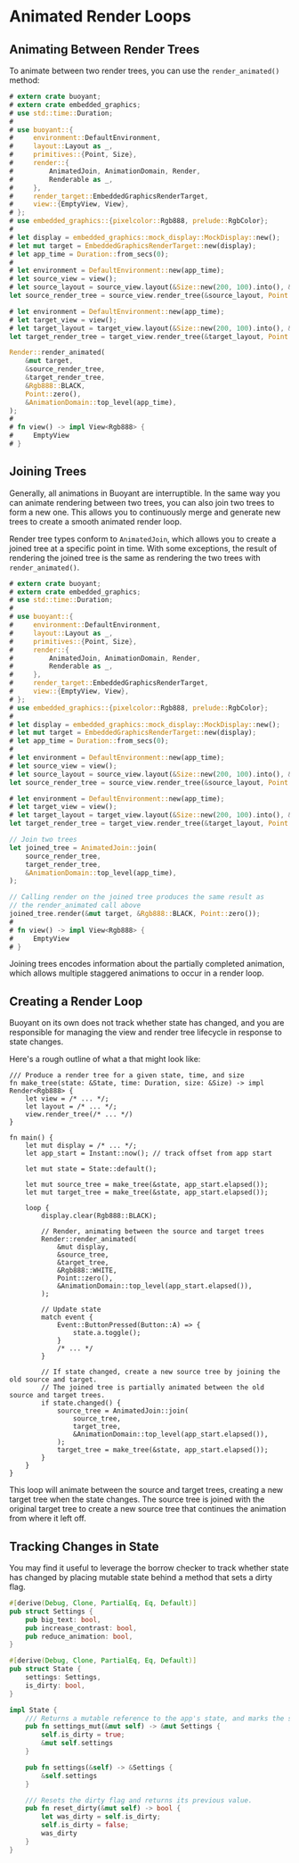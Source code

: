 # Animated Render Loops

## Animating Between Render Trees

To animate between two render trees, you can use the `render_animated()` method:

```rust
# extern crate buoyant;
# extern crate embedded_graphics;
# use std::time::Duration;
# 
# use buoyant::{
#     environment::DefaultEnvironment,
#     layout::Layout as _,
#     primitives::{Point, Size},
#     render::{
#         AnimatedJoin, AnimationDomain, Render,
#         Renderable as _,
#     },
#     render_target::EmbeddedGraphicsRenderTarget,
#     view::{EmptyView, View},
# };
# use embedded_graphics::{pixelcolor::Rgb888, prelude::RgbColor};
# 
# let display = embedded_graphics::mock_display::MockDisplay::new();
# let mut target = EmbeddedGraphicsRenderTarget::new(display);
# let app_time = Duration::from_secs(0);
# 
# let environment = DefaultEnvironment::new(app_time);
# let source_view = view();
# let source_layout = source_view.layout(&Size::new(200, 100).into(), &environment);
let source_render_tree = source_view.render_tree(&source_layout, Point::zero(), &environment);

# let environment = DefaultEnvironment::new(app_time);
# let target_view = view();
# let target_layout = target_view.layout(&Size::new(200, 100).into(), &environment);
let target_render_tree = target_view.render_tree(&target_layout, Point::zero(), &environment);

Render::render_animated(
    &mut target,
    &source_render_tree,
    &target_render_tree,
    &Rgb888::BLACK,
    Point::zero(),
    &AnimationDomain::top_level(app_time),
);
# 
# fn view() -> impl View<Rgb888> {
#     EmptyView
# }
```

## Joining Trees

Generally, all animations in Buoyant are interruptible. In the same way you can animate
rendering between two trees, you can also join two trees to form a new one. This allows
you to continuously merge and generate new trees to create a smooth animated render loop.

Render tree types conform to `AnimatedJoin`, which allows you to create a joined tree
at a specific point in time. With some exceptions, the result of rendering the joined tree
is the same as rendering the two trees with `render_animated()`.

```rust
# extern crate buoyant;
# extern crate embedded_graphics;
# use std::time::Duration;
# 
# use buoyant::{
#     environment::DefaultEnvironment,
#     layout::Layout as _,
#     primitives::{Point, Size},
#     render::{
#         AnimatedJoin, AnimationDomain, Render,
#         Renderable as _,
#     },
#     render_target::EmbeddedGraphicsRenderTarget,
#     view::{EmptyView, View},
# };
# use embedded_graphics::{pixelcolor::Rgb888, prelude::RgbColor};
# 
# let display = embedded_graphics::mock_display::MockDisplay::new();
# let mut target = EmbeddedGraphicsRenderTarget::new(display);
# let app_time = Duration::from_secs(0);
# 
# let environment = DefaultEnvironment::new(app_time);
# let source_view = view();
# let source_layout = source_view.layout(&Size::new(200, 100).into(), &environment);
let source_render_tree = source_view.render_tree(&source_layout, Point::zero(), &environment);

# let environment = DefaultEnvironment::new(app_time);
# let target_view = view();
# let target_layout = target_view.layout(&Size::new(200, 100).into(), &environment);
let target_render_tree = target_view.render_tree(&target_layout, Point::zero(), &environment);

// Join two trees
let joined_tree = AnimatedJoin::join(
    source_render_tree,
    target_render_tree,
    &AnimationDomain::top_level(app_time),
);

// Calling render on the joined tree produces the same result as
// the render_animated call above
joined_tree.render(&mut target, &Rgb888::BLACK, Point::zero());
# 
# fn view() -> impl View<Rgb888> {
#     EmptyView
# }
```

Joining trees encodes information about the partially completed animation, which allows multiple
staggered animations to occur in a render loop.

## Creating a Render Loop

Buoyant on its own does not track whether state has changed, and you are responsible
for managing the view and render tree lifecycle in response to state changes.

Here's a rough outline of what a that might look like:

```rust,ignore
/// Produce a render tree for a given state, time, and size
fn make_tree(state: &State, time: Duration, size: &Size) -> impl Render<Rgb888> {
    let view = /* ... */;
    let layout = /* ... */;
    view.render_tree(/* ... */)
}

fn main() {
    let mut display = /* ... */;
    let app_start = Instant::now(); // track offset from app start

    let mut state = State::default();

    let mut source_tree = make_tree(&state, app_start.elapsed());
    let mut target_tree = make_tree(&state, app_start.elapsed());

    loop {
        display.clear(Rgb888::BLACK);

        // Render, animating between the source and target trees
        Render::render_animated(
            &mut display,
            &source_tree,
            &target_tree,
            &Rgb888::WHITE,
            Point::zero(),
            &AnimationDomain::top_level(app_start.elapsed()),
        );

        // Update state
        match event {
            Event::ButtonPressed(Button::A) => {
                state.a.toggle();
            }
            /* ... */
        }

        // If state changed, create a new source tree by joining the old source and target.
        // The joined tree is partially animated between the old source and target trees.
        if state.changed() {
            source_tree = AnimatedJoin::join(
                source_tree,
                target_tree,
                &AnimationDomain::top_level(app_start.elapsed()),
            );
            target_tree = make_tree(&state, app_start.elapsed());
        }
    }
}
```

This loop will animate between the source and target trees, creating a new target tree when
the state changes. The source tree is joined with the original target tree to create a new
source tree that continues the animation from where it left off.

## Tracking Changes in State

You may find it useful to leverage the borrow checker to track whether state has changed by
placing mutable state behind a method that sets a dirty flag.

```rust
#[derive(Debug, Clone, PartialEq, Eq, Default)]
pub struct Settings {
    pub big_text: bool,
    pub increase_contrast: bool,
    pub reduce_animation: bool,
}

#[derive(Debug, Clone, PartialEq, Eq, Default)]
pub struct State {
    settings: Settings,
    is_dirty: bool,
}

impl State {
    /// Returns a mutable reference to the app's state, and marks the state as dirty.
    pub fn settings_mut(&mut self) -> &mut Settings {
        self.is_dirty = true;
        &mut self.settings
    }

    pub fn settings(&self) -> &Settings {
        &self.settings
    }

    /// Resets the dirty flag and returns its previous value.
    pub fn reset_dirty(&mut self) -> bool {
        let was_dirty = self.is_dirty;
        self.is_dirty = false;
        was_dirty
    }
}
```
